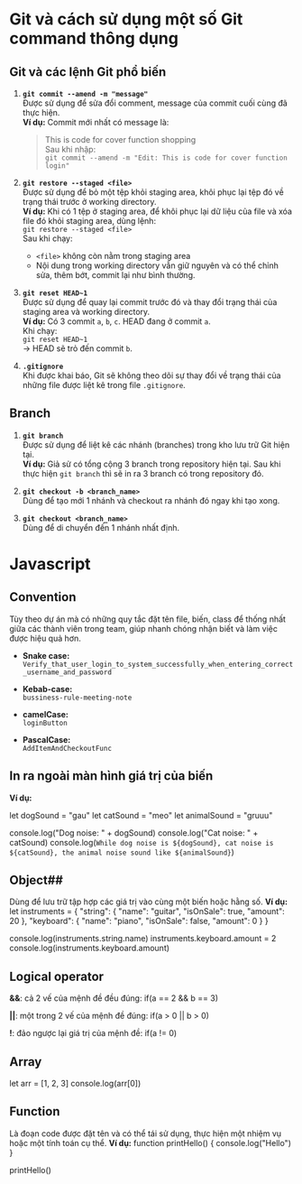# Git và cách sử dụng một số Git command thông dụng

## Git và các lệnh Git phổ biến

1. **`git commit --amend -m "message"`**  
   Được sử dụng để sửa đổi comment, message của commit cuối cùng đã thực hiện.  
   **Ví dụ:** Commit mới nhất có message là:  
   > This is code for cover function shopping  
   Sau khi nhập:  
   `git commit --amend -m "Edit: This is code for cover function login"`

2. **`git restore --staged <file>`**  
   Được sử dụng để bỏ một tệp khỏi staging area, khôi phục lại tệp đó về trạng thái trước ở working directory.  
   **Ví dụ:** Khi có 1 tệp ở staging area, để khôi phục lại dữ liệu của file và xóa file đó khỏi staging area, dùng lệnh:  
   `git restore --staged <file>`  
   Sau khi chạy:  
   - `<file>` không còn nằm trong staging area  
   - Nội dung trong working directory vẫn giữ nguyên và có thể chỉnh sửa, thêm bớt, commit lại như bình thường.

3. **`git reset HEAD~1`**  
   Được sử dụng để quay lại commit trước đó và thay đổi trạng thái của staging area và working directory.  
   **Ví dụ:** Có 3 commit `a`, `b`, `c`. HEAD đang ở commit `a`.  
   Khi chạy:  
   `git reset HEAD~1`  
   → HEAD sẽ trỏ đến commit `b`.

4. **`.gitignore`**  
   Khi được khai báo, Git sẽ không theo dõi sự thay đổi về trạng thái của những file được liệt kê trong file `.gitignore`.

## Branch

1. **`git branch`**  
   Được sử dụng để liệt kê các nhánh (branches) trong kho lưu trữ Git hiện tại.  
   **Ví dụ:** Giả sử có tổng cộng 3 branch trong repository hiện tại. Sau khi thực hiện `git branch` thì sẽ in ra 3 branch có trong repository đó.

2. **`git checkout -b <branch_name>`**  
   Dùng để tạo mới 1 nhánh và checkout ra nhánh đó ngay khi tạo xong.

3. **`git checkout <branch_name>`**  
   Dùng để di chuyển đến 1 nhánh nhất định.

# Javascript

## Convention

Tùy theo dự án mà có những quy tắc đặt tên file, biến, class để thống nhất giữa các thành viên trong team, giúp nhanh chóng nhận biết và làm việc được hiệu quả hơn.

- **Snake case:**  
  `Verify_that_user_login_to_system_successfully_when_entering_correct_username_and_password`

- **Kebab-case:**  
  `bussiness-rule-meeting-note`

- **camelCase:**  
  `loginButton`

- **PascalCase:**  
  `AddItemAndCheckoutFunc`

## In ra ngoài màn hình giá trị của biến
**Ví dụ:**

let dogSound = "gau"
let catSound = "meo"
let animalSound = "gruuu"

console.log("Dog noise: " + dogSound)
console.log("Cat noise: " + catSound)
console.log(`While dog noise is ${dogSound}, cat noise is ${catSound}, the animal noise sound like ${animalSound}`)

## Object##
Dùng để lưu trữ tập hợp các giá trị vào cùng một biến hoặc hằng số.
**Ví dụ:**
let instruments = {
  "string": {
    "name": "guitar",
    "isOnSale": true,
    "amount": 20
  },
  "keyboard": {
    "name": "piano",
    "isOnSale": false,
    "amount": 0
  }
}

console.log(instruments.string.name)
instruments.keyboard.amount = 2
console.log(instruments.keyboard.amount)

## Logical operator ##
**&&**: cả 2 vế của mệnh đề đều đúng: if(a == 2 && b == 3)

**||**: một trong 2 vế của mệnh đề đúng: if(a > 0 || b > 0)

**!**: đảo ngược lại giá trị của mệnh đề: if(a != 0)

## Array ##
let arr = [1, 2, 3]
console.log(arr[0])

## Function ##
Là đoạn code được đặt tên và có thể tái sử dụng, thực hiện một nhiệm vụ hoặc một tính toán cụ thể.
**Ví dụ:**
function printHello() {
  console.log("Hello")
}

printHello()
